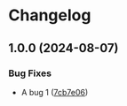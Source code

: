 # Changelog

## 1.0.0 (2024-08-07)


### Bug Fixes

* A bug 1 ([7cb7e06](https://github.com/arm666/monorepo-template/commit/7cb7e06a6b7fa9918f7a77e5a9aeb191dd7de49a))
